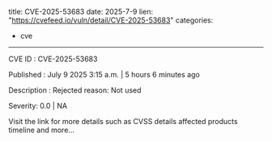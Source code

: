  
title: CVE-2025-53683
date: 2025-7-9
lien: "https://cvefeed.io/vuln/detail/CVE-2025-53683"
categories:
  - cve
---

CVE ID : CVE-2025-53683

Published :  July 9
2025
3:15 a.m. | 5 hours
6 minutes ago

Description : Rejected reason: Not used

Severity: 0.0 | NA

Visit the link for more details
such as CVSS details
affected products
timeline
and more...
